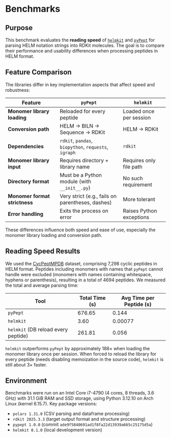 # Benchmarks

## Purpose

This benchmark evaluates the **reading speed** of
[`helmkit`](https://github.com/adaliaramon/helmkit) and
[`pyPept`](https://github.com/Boehringer-Ingelheim/pyPept) for parsing HELM notation
strings into RDKit molecules. The goal is to compare their performance and usability
differences when processing peptides in HELM format.

## Feature Comparison

The libraries differ in key implementation aspects that affect speed and robustness:

| Feature                       | `pyPept`                                             | `helmkit`                |
| ----------------------------- | ---------------------------------------------------- | ------------------------ |
| **Monomer library loading**   | Reloaded for every peptide                           | Loaded once per session  |
| **Conversion path**           | HELM → BILN → Sequence → RDKit                       | HELM → RDKit             |
| **Dependencies**              | `rdkit`, `pandas`, `biopython`, `requests`, `igraph` | `rdkit`                  |
| **Monomer library input**     | Requires directory + library name                    | Requires only file path  |
| **Directory format**          | Must be a Python module (with `__init__.py`)         | No such requirement      |
| **Monomer format strictness** | Very strict (e.g., fails on parentheses, dashes)     | More tolerant            |
| **Error handling**            | Exits the process on error                           | Raises Python exceptions |

These differences influence both speed and ease of use, especially the monomer library
loading and conversion path.

## Reading Speed Results

We used the [CycPeptMPDB](http://cycpeptmpdb.com/peptides/type_PAMPA/) dataset,
comprising 7,298 cyclic peptides in HELM format. Peptides including monomers with names
that `pyPept` cannot handle were excluded (monomers with names containing whitespace,
hyphens or parenthesis), resulting in a total of 4694 peptides. We measured the total
and average parsing time:

| Tool                                | Total Time (s) | Avg Time per Peptide (s) |
|-------------------------------------|----------------|--------------------------|
| `pyPept`                            | 676.65         | 0.144                    |
| `helmkit`                           | 3.60           | 0.00077                  |
| `helmkit` (DB reload every peptide) | 261.81         | 0.056                    |

`helmkit` outperforms `pyPept` by approximately 188× when loading the monomer library
once per session. When forced to reload the library for every peptide (needs disabling
memoization in the source code), `helmkit` is still about 3× faster.

## Environment

Benchmarks were run on an Intel Core i7-4790 (4 cores, 8 threads, 3.6 GHz) with 31.1 GiB
RAM and SSD storage, using Python 3.12.10 on Arch Linux (kernel 6.15.7). Key package
versions:

- `polars 1.31.0` (CSV parsing and dataframe processing)
- `rdkit 2025.3.3` (target output format and structure processing)
- `pypept 1.0.0` (commit `ade9f5840691ad1f8fa22d13939a665c25175d5a`)
- `helmkit 0.1.0` (local development version)
